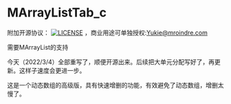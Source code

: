# MArrayListTab_c
附加开源协议：
[![LICENSE](https://img.shields.io/badge/license-Anti%20996-blue.svg)](https://github.com/KagurazakaYukie/996-1.5/blob/master/996%E8%AE%B8%E5%8F%AF%E8%AF%81)
，商业用途可单独授权:Yukie@mroindre.com

需要MArrayList的支持

今天（2022/3/4）全部重写了，顺便开源出来。后续把大单元分配写好了，再更新。这样子速度会更进一步。

这是一个动态数组的高级版，具有快速增删的功能，有效避免了动态数组，增删太慢了。
